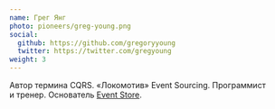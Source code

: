 ```yaml
---
name: Грег Янг
photo: pioneers/greg-young.png
social:
  github: https://github.com/gregoryyoung
  twitter: https://twitter.com/gregyoung
weight: 3
---
```


Автор термина CQRS. «Локомотив» Event Sourcing. Программист и&nbsp;тренер.
Основатель [Event Store](https://eventstore.com/).
